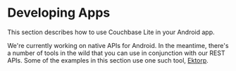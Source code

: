 # Developing Apps

This section describes how to use Couchbase Lite in your Android app.

We're currently working on native APIs for Android. In the meantime, there's a number of tools in the wild that you can use in conjunction with our REST APIs. Some of the examples in this section use one such tool, [Ektorp](http://www.ektorp.org).

